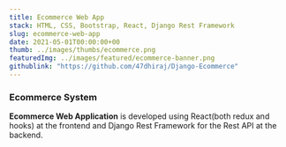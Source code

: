 ```yaml
---
title: Ecommerce Web App
stack: HTML, CSS, Bootstrap, React, Django Rest Framework
slug: ecommerce-web-app
date: 2021-05-01T00:00:00+00
thumb: ../images/thumbs/ecommerce.png
featuredImg: ../images/featured/ecommerce-banner.png
githublink: "https://github.com/47dhiraj/Django-Ecommerce"
---
```


### Ecommerce System

**Ecommerce Web Application** is developed using React(both redux and hooks) at the frontend and Django Rest Framework for the Rest API at the backend.